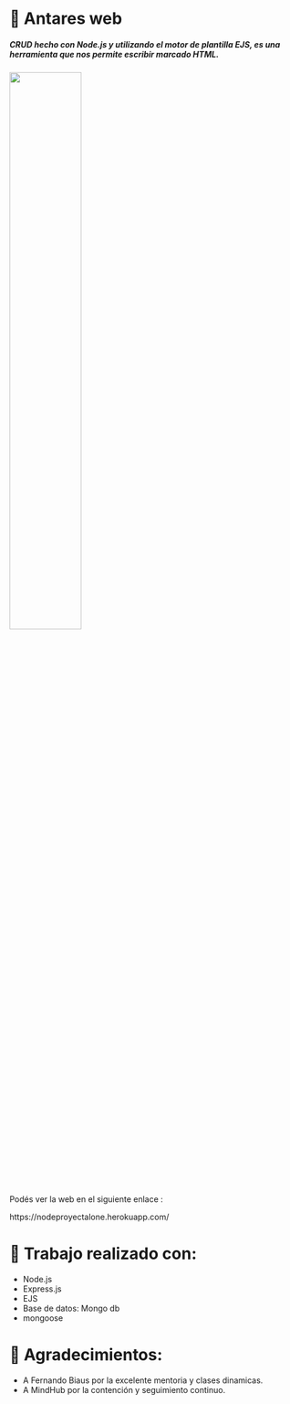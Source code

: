 <h1>🍺 Antares web</h1>
<h5>CRUD hecho con Node.js y utilizando el motor de plantilla EJS, es una herramienta que nos permite escribir marcado HTML.</h5>

<img src="https://user-images.githubusercontent.com/85353985/138366588-fd380eef-c312-4956-b3c9-c8d97e11c6b0.png" width=50% height=50%>

<p>Podés ver la web en el siguiente enlace :</p>
https://nodeproyectalone.herokuapp.com/

<h1>🔨 Trabajo realizado con:</h1>

<ul>
  <li>Node.js</li>
  <li>Express.js</li>
  <li>EJS</li>
  <li>Base de datos: Mongo db</li>
  <li>mongoose</li>
</ul>

<h1>👏 Agradecimientos:</h1>
<ul>
  <li>A Fernando Biaus por la excelente mentoria y clases dinamicas.</li>
  <li>A MindHub por la contención y seguimiento continuo.</li>
</ul>
